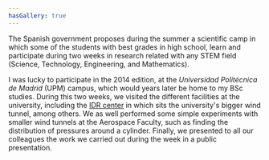 ```yaml
---
hasGallery: true
---
```


The Spanish government proposes during the summer a scientific camp in which some of the students with best grades in high school, 
learn and participate during two weeks in research related with any STEM field (Science, Technology, Engineering, and Mathematics).

I was lucky to participate in the 2014 edition, at the _Universidad Politécnica de Madrid_ (UPM) campus, which would years later be
home to my BSc studies. During this two weeks, we visited the different facilities at the university, including the [IDR center](https://www.idr.upm.es/index.php/es/) 
in which sits the university's bigger wind tunnel, among others. We as well performed some simple experiments with smaller wind tunnels at the 
Aerospace Faculty, such as finding the distribution of pressures around a cylinder.
Finally, we presented to all our colleagues the work we carried out during the week in a public presentation. 